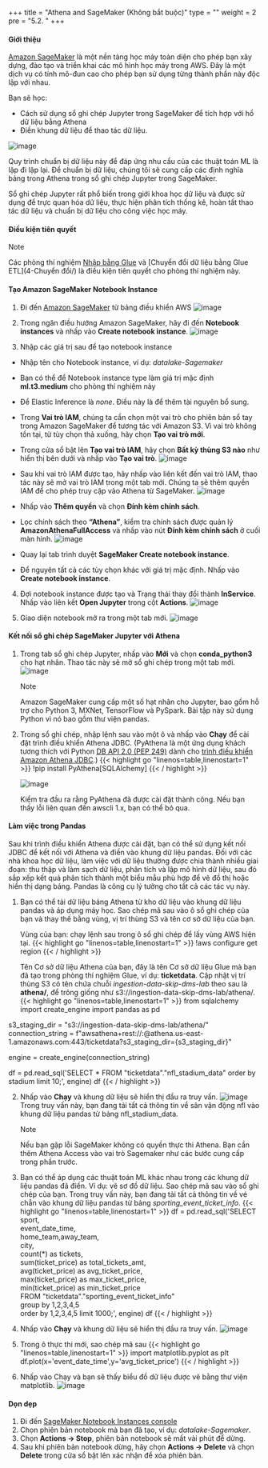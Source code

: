 +++
title = "Athena and SageMaker (Không bắt buộc)"
type = ""
weight = 2
pre = "5.2. "
+++

#### Giới thiệu
[Amazon SageMaker](https://aws.amazon.com/sagemaker/) là một nền tảng học máy toàn diện cho phép bạn xây dựng, đào tạo và triển khai các mô hình học máy trong AWS. Đây là một dịch vụ có tính mô-đun cao cho phép bạn sử dụng từng thành phần này độc lập với nhau.

Bạn sẽ học:
- Cách sử dụng sổ ghi chép Jupyter trong SageMaker để tích hợp với hồ dữ liệu bằng Athena
- Điền khung dữ liệu để thao tác dữ liệu.

![image](../../../image/1.Introduction/001-AthenaSageMakerArchitecture.png)

Quy trình chuẩn bị dữ liệu này để đáp ứng nhu cầu của các thuật toán ML là lặp đi lặp lại. Để chuẩn bị dữ liệu, chúng tôi sẽ cung cấp các định nghĩa bảng trong Athena trong sổ ghi chép Jupyter trong SageMaker.

Sổ ghi chép Jupyter rất phổ biến trong giới khoa học dữ liệu và được sử dụng để trực quan hóa dữ liệu, thực hiện phân tích thống kê, hoàn tất thao tác dữ liệu và chuẩn bị dữ liệu cho công việc học máy.

#### Điều kiện tiên quyết
> [!NOTE]
> Các phòng thí nghiệm [Nhập bằng Glue](3-Nhập/) và [Chuyển đổi dữ liệu bằng Glue ETL](4-Chuyển đổi/) là điều kiện tiên quyết cho phòng thí nghiệm này.

#### Tạo Amazon SageMaker Notebook Instance
1. Đi đến [Amazon SageMaker](https://aws.amazon.com/sagemaker/) từ bảng điều khiển AWS
![image](../../../image/5.AthenaAndQuicksight/039-SageMakerService.png)

2. Trong ngăn điều hướng Amazon SageMaker, hãy đi đến **Notebook instances** và nhấp vào **Create notebook instance**.
![image](../../../image/5.AthenaAndQuicksight/040-CreateNotebooksInstances.png)

3. Nhập các giá trị sau để tạo notebook instance
- Nhập tên cho Notebook instance, ví dụ: *datalake-Sagemaker*
- Bạn có thể để Notebook instance type làm giá trị mặc định **ml.t3.medium** cho phòng thí nghiệm này
- Để Elastic Inference là *none*. Điều này là để thêm tài nguyên bổ sung.
- Trong **Vai trò IAM**, chúng ta cần chọn một vai trò cho phiên bản sổ tay trong Amazon SageMaker để tương tác với Amazon S3. Vì vai trò không tồn tại, từ tùy chọn thả xuống, hãy chọn **Tạo vai trò mới**.
- Trong cửa sổ bật lên **Tạo vai trò IAM**, hãy chọn **Bất kỳ thùng S3 nào** như hiển thị bên dưới và nhấp vào **Tạo vai trò**.
![image](../../../image/5.AthenaAndQuicksight/041-CreateNewRole.png)

- Sau khi vai trò IAM được tạo, hãy nhấp vào liên kết đến vai trò IAM, thao tác này sẽ mở vai trò IAM trong một tab mới. Chúng ta sẽ thêm quyền IAM để cho phép truy cập vào Athena từ SageMaker.
![image](../../../image/5.AthenaAndQuicksight/042-CreateNotebooksInstances.png)

- Nhấp vào **Thêm quyền** và chọn **Đính kèm chính sách**.
- Lọc chính sách theo **“Athena”**, kiểm tra chính sách được quản lý **AmazonAthenaFullAccess** và nhấp vào nút **Đính kèm chính sách** ở cuối màn hình.
![image](../../../image/5.AthenaAndQuicksight/043-AttachPolicy.png)

- Quay lại tab trình duyệt **SageMaker Create notebook instance**.
- Để nguyên tất cả các tùy chọn khác với giá trị mặc định. Nhấp vào **Create notebook instance**.

4. Đợi notebook instance được tạo và Trạng thái thay đổi thành **InService**. Nhấp vào liên kết **Open Jupyter** trong cột **Actions**.
![image](../../../image/5.AthenaAndQuicksight/044-SuccessCreateNotebookInstances.png)

5. Giao diện notebook mở ra trong một tab mới.
![image](../../../image/5.AthenaAndQuicksight/045-JupyterNotebook.png)

#### Kết nối sổ ghi chép SageMaker Jupyter với Athena
1. Trong tab sổ ghi chép Jupyter, nhấp vào **Mới** và chọn **conda_python3** cho hạt nhân. Thao tác này sẽ mở sổ ghi chép trong một tab mới.
![image](../../../image/5.AthenaAndQuicksight/046-CreateNewNotebook.png)
    > [!NOTE]
    > Amazon SageMaker cung cấp một số hạt nhân cho Jupyter, bao gồm hỗ trợ cho Python 3, MXNet, TensorFlow và PySpark. Bài tập này sử dụng Python vì nó bao gồm thư viện pandas.

2. Trong sổ ghi chép, nhập lệnh sau vào một ô và nhấp vào **Chạy** để cài đặt trình điều khiển Athena JDBC. (PyAthena là một ứng dụng khách tương thích với Python [DB API 2.0 (PEP 249)](https://www.python.org/dev/peps/pep-0249/) dành cho [trình điều khiển Amazon Athena JDBC](http://docs.aws.amazon.com/athena/latest/ug/connect-with-jdbc.html).)
{{< highlight go "linenos=table,linenostart=1" >}}
!pip install PyAthena[SQLAlchemy]
{{< / highlight >}}

    ![image](../../../image/5.AthenaAndQuicksight/047-PipInstall.png)

    Kiểm tra đầu ra rằng PyAthena đã được cài đặt thành công. Nếu bạn thấy lỗi liên quan đến awscli 1.x, bạn có thể bỏ qua.

#### Làm việc trong Pandas
Sau khi trình điều khiển Athena được cài đặt, bạn có thể sử dụng kết nối JDBC để kết nối với Athena và điền vào khung dữ liệu pandas. Đối với các nhà khoa học dữ liệu, làm việc với dữ liệu thường được chia thành nhiều giai đoạn: thu thập và làm sạch dữ liệu, phân tích và lập mô hình dữ liệu, sau đó sắp xếp kết quả phân tích thành một biểu mẫu phù hợp để vẽ đồ thị hoặc hiển thị dạng bảng. Pandas là công cụ lý tưởng cho tất cả các tác vụ này.

1. Bạn có thể tải dữ liệu bảng Athena từ kho dữ liệu vào khung dữ liệu pandas và áp dụng máy học. Sao chép mã sau vào ô sổ ghi chép của bạn và thay thế bằng vùng, vị trí thùng S3 và tên cơ sở dữ liệu của bạn.

    Vùng của bạn: chạy lệnh sau trong ô sổ ghi chép để lấy vùng AWS hiện tại.
{{< highlight go "linenos=table,linenostart=1" >}}
!aws configure get region
{{< / highlight >}}

    Tên Cơ sở dữ liệu Athena của bạn, đây là tên Cơ sở dữ liệu Glue mà bạn đã tạo trong phòng thí nghiệm Glue, ví dụ: **ticketdata**. Cập nhật vị trí thùng S3 có tên chứa chuỗi *ingestion-data-skip-dms-lab* theo sau là **athena/**, để trông giống như s3://ingestion-data-skip-dms-lab/athena/.
{{< highlight go "linenos=table,linenostart=1" >}}
from sqlalchemy import create_engine
import pandas as pd

s3_staging_dir = "s3://ingestion-data-skip-dms-lab/athena/"
connection_string = f"awsathena+rest://:@athena.us-east-1.amazonaws.com:443/ticketdata?s3_staging_dir={s3_staging_dir}"

engine = create_engine(connection_string)

df = pd.read_sql('SELECT * FROM "ticketdata"."nfl_stadium_data" order by stadium limit 10;', engine)
df
{{< / highlight >}}

2. Nhấp vào **Chạy** và khung dữ liệu sẽ hiển thị đầu ra truy vấn.
![image](../../../image/5.AthenaAndQuicksight/048-RunQuery.png)
Trong truy vấn này, bạn đang tải tất cả thông tin về sân vận động nfl vào khung dữ liệu pandas từ bảng nfl_stadium_data.
    > [!NOTE]
    > Nếu bạn gặp lỗi SageMaker không có quyền thực thi Athena. Bạn cần thêm Athena Access vào vai trò Sagemaker như các bước cung cấp trong phần trước.

3. Bạn có thể áp dụng các thuật toán ML khác nhau trong các khung dữ liệu pandas đã điền. Ví dụ: vẽ sơ đồ dữ liệu. Sao chép mã sau vào sổ ghi chép của bạn. Trong truy vấn này, bạn đang tải tất cả thông tin về vé chẵn vào khung dữ liệu pandas từ bảng *sporting_event_ticket_info*.
{{< highlight go "linenos=table,linenostart=1" >}}
df = pd.read_sql('SELECT sport, \
    event_date_time, \
    home_team,away_team, \
    city, \
    count(*) as tickets, \
    sum(ticket_price) as total_tickets_amt, \
    avg(ticket_price) as avg_ticket_price, \
    max(ticket_price) as max_ticket_price, \
    min(ticket_price) as min_ticket_price  \
    FROM "ticketdata"."sporting_event_ticket_info" \
    group by 1,2,3,4,5 \
    order by 1,2,3,4,5  limit 1000;', engine)
df
{{< / highlight >}}

4. Nhấp vào **Chạy** và khung dữ liệu sẽ hiển thị đầu ra truy vấn.
![image](../../../image/5.AthenaAndQuicksight/049-RunQuery.png)

5. Trong ô thực thi mới, sao chép mã sau
{{< highlight go "linenos=table,linenostart=1" >}}
import matplotlib.pyplot as plt
df.plot(x='event_date_time',y='avg_ticket_price')
{{< / highlight >}}

6. Nhấp vào Chạy và bạn sẽ thấy biểu đồ dữ liệu được vẽ bằng thư viện matplotlib.
![image](../../../image/5.AthenaAndQuicksight/050-VisualizationData.png)

#### Dọn dẹp
1. Đi đến [SageMaker Notebook Instances console](https://console.aws.amazon.com/sagemaker/home#/notebook-instances)
2. Chọn phiên bản notebook mà bạn đã tạo, ví dụ: *datalake-Sagemaker*.
3. Chọn **Actions → Stop**, phiên bản notebook sẽ mất vài phút để dừng.
4. Sau khi phiên bản notebook dừng, hãy chọn **Actions → Delete** và chọn **Delete** trong cửa sổ bật lên xác nhận để xóa phiên bản.
